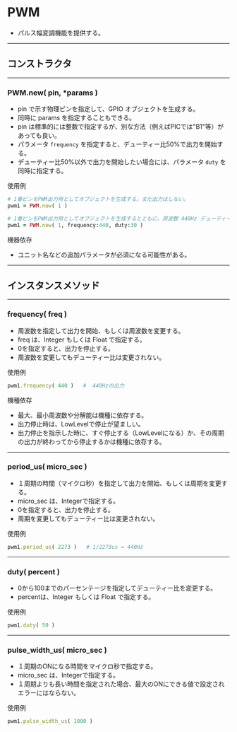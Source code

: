 # PWM

* パルス幅変調機能を提供する。


------------------------------------------------------------
## コンストラクタ
----------------------------------------
### PWM.new( pin, *params )


* pin で示す物理ピンを指定して、GPIO オブジェクトを生成する。
* 同時に params を指定することもできる。
* pin は標準的には整数で指定するが、別な方法（例えばPICでは"B1"等）があっても良い。
* パラメータ `frequency` を指定すると、デューティー比50%で出力を開始する。
* デューティー比50%以外で出力を開始したい場合には、パラメータ `duty` を同時に指定する。

使用例
```ruby
# 1番ピンをPWM出力用としてオブジェクトを生成する。まだ出力はしない。
pwm1 = PWM.new( 1 )

# 1番ピンをPWM出力用としてオブジェクトを生成するとともに、周波数 440Hz デューティー比 30% で出力を開始する。
pwm1 = PWM.new( 1, frequency:440, duty:30 )
```

機器依存
* ユニット名などの追加パラメータが必須になる可能性がある。


------------------------------------------------------------
## インスタンスメソッド
----------------------------------------
### frequency( freq )

* 周波数を指定して出力を開始、もしくは周波数を変更する。
* freq は、Integer もしくは Float で指定する。
* 0を指定すると、出力を停止する。
* 周波数を変更してもデューティー比は変更されない。

使用例
```ruby
pwm1.frequency( 440 )   #  440Hzの出力
```

機種依存
* 最大、最小周波数や分解能は機種に依存する。
* 出力停止時は、LowLevelで停止が望ましい。
* 出力停止を指示した時に、すぐ停止する（LowLevelになる）か、その周期の出力が終わってから停止するかは機種に依存する。

----------------------------------------
### period_us( micro_sec )

* １周期の時間（マイクロ秒）を指定して出力を開始、もしくは周期を変更する。
* micro_sec は、Integerで指定する。
* 0を指定すると、出力を停止する。
* 周期を変更してもデューティー比は変更されない。

使用例
```ruby
pwm1.period_us( 2273 )   # 1/2273us = 440Hz
```

----------------------------------------
### duty( percent )

* 0から100までのパーセンテージを指定してデューティー比を変更する。
* percentは、Integer もしくは Float で指定する。
  
使用例
```ruby
pwm1.duty( 50 )
```

----------------------------------------
### pulse_width_us( micro_sec )

* １周期のONになる時間をマイクロ秒で指定する。
* micro_sec は、Integerで指定する。
* １周期よりも長い時間を指定された場合、最大のONにできる値で設定されエラーにはならない。

使用例
```ruby
pwm1.pulse_width_us( 1000 )
```
